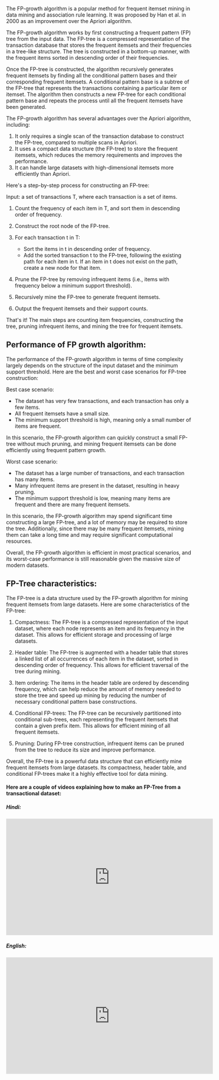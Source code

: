 The FP-growth algorithm is a popular method for frequent itemset mining in data mining and association rule learning. It was proposed by Han et al. in 2000 as an improvement over the Apriori algorithm.

The FP-growth algorithm works by first constructing a frequent pattern (FP) tree from the input data. The FP-tree is a compressed representation of the transaction database that stores the frequent itemsets and their frequencies in a tree-like structure. The tree is constructed in a bottom-up manner, with the frequent items sorted in descending order of their frequencies.

Once the FP-tree is constructed, the algorithm recursively generates frequent itemsets by finding all the conditional pattern bases and their corresponding frequent itemsets. A conditional pattern base is a subtree of the FP-tree that represents the transactions containing a particular item or itemset. The algorithm then constructs a new FP-tree for each conditional pattern base and repeats the process until all the frequent itemsets have been generated.

The FP-growth algorithm has several advantages over the Apriori algorithm, including:

1.  It only requires a single scan of the transaction database to construct the FP-tree, compared to multiple scans in Apriori.
2.  It uses a compact data structure (the FP-tree) to store the frequent itemsets, which reduces the memory requirements and improves the performance.
3.  It can handle large datasets with high-dimensional itemsets more efficiently than Apriori.

Here's a step-by-step process for constructing an FP-tree:

Input: a set of transactions T, where each transaction is a set of items.

1.  Count the frequency of each item in T, and sort them in descending order of frequency.
    
2.  Construct the root node of the FP-tree.
    
3.  For each transaction t in T:
    
    -   Sort the items in t in descending order of frequency.
    -   Add the sorted transaction t to the FP-tree, following the existing path for   each item in t. If an item in t does not exist on the path, create a new node for that item.
4.  Prune the FP-tree by removing infrequent items (i.e., items with frequency below a minimum support threshold).
    
5.  Recursively mine the FP-tree to generate frequent itemsets.
    
6.  Output the frequent itemsets and their support counts.
    

That's it! The main steps are counting item frequencies, constructing the tree, pruning infrequent items, and mining the tree for frequent itemsets.

## Performance of FP growth algorithm:

The performance of the FP-growth algorithm in terms of time complexity largely depends on the structure of the input dataset and the minimum support threshold. Here are the best and worst case scenarios for FP-tree construction:

Best case scenario:

-   The dataset has very few transactions, and each transaction has only a few items.
-   All frequent itemsets have a small size.
-   The minimum support threshold is high, meaning only a small number of items are frequent.

In this scenario, the FP-growth algorithm can quickly construct a small FP-tree without much pruning, and mining frequent itemsets can be done efficiently using frequent pattern growth.

Worst case scenario:

-   The dataset has a large number of transactions, and each transaction has many items.
-   Many infrequent items are present in the dataset, resulting in heavy pruning.
-   The minimum support threshold is low, meaning many items are frequent and there are many frequent itemsets.

In this scenario, the FP-growth algorithm may spend significant time constructing a large FP-tree, and a lot of memory may be required to store the tree. Additionally, since there may be many frequent itemsets, mining them can take a long time and may require significant computational resources.

Overall, the FP-growth algorithm is efficient in most practical scenarios, and its worst-case performance is still reasonable given the massive size of modern datasets.

## FP-Tree characteristics:

The FP-tree is a data structure used by the FP-growth algorithm for mining frequent itemsets from large datasets. Here are some characteristics of the FP-tree:

1.  Compactness: The FP-tree is a compressed representation of the input dataset, where each node represents an item and its frequency in the dataset. This allows for efficient storage and processing of large datasets.
    
2.  Header table: The FP-tree is augmented with a header table that stores a linked list of all occurrences of each item in the dataset, sorted in descending order of frequency. This allows for efficient traversal of the tree during mining.
    
3.  Item ordering: The items in the header table are ordered by descending frequency, which can help reduce the amount of memory needed to store the tree and speed up mining by reducing the number of necessary conditional pattern base constructions.
    
4.  Conditional FP-trees: The FP-tree can be recursively partitioned into conditional sub-trees, each representing the frequent itemsets that contain a given prefix item. This allows for efficient mining of all frequent itemsets.
    
5.  Pruning: During FP-tree construction, infrequent items can be pruned from the tree to reduce its size and improve performance.
    

Overall, the FP-tree is a powerful data structure that can efficiently mine frequent itemsets from large datasets. Its compactness, header table, and conditional FP-trees make it a highly effective tool for data mining.

#### Here are a couple of videos explaining how to make an FP-Tree from a transactional dataset:

##### Hindi:
<iframe width="560" height="315" src="https://www.youtube.com/embed/z3RahyYk68A" title="YouTube video player" frameborder="0" allow="accelerometer; autoplay; clipboard-write; encrypted-media; gyroscope; picture-in-picture; web-share" allowfullscreen></iframe>

##### English: 
<iframe width="560" height="315" src="https://www.youtube.com/embed/kK6yRznGTdo" title="YouTube video player" frameborder="0" allow="accelerometer; autoplay; clipboard-write; encrypted-media; gyroscope; picture-in-picture; web-share" allowfullscreen></iframe>

